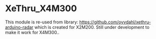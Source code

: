 # XeThru_X4M300
This module is re-used from library: https://github.com/oyvdahl/xethru-arduino-radar which is created for X2M200.
Still under development to make it work for X4M300..
